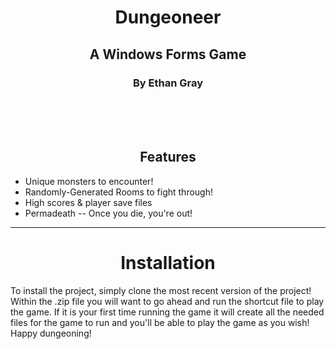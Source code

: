 <html>
    <body>
        <h1 align="center">Dungeoneer</h1>
        <h2 align="center">A Windows Forms Game</h2>
        <h3 align="center">By Ethan Gray</h3>
        <br>
        <br>
        <br>
        <h2 align="center">Features</h2>
        <ul>
            <li>
                Unique monsters to encounter! 
            </li>
            <li>
                Randomly-Generated Rooms to fight through!
            </li>
            <li>
                High scores & player save files
            </li>
            <li>
                Permadeath -- Once you die, you're out!
            </li>
        </ul>
        <hr> 
        <h1 align="center"> Installation </h1>
        <p>
            To install the project, simply clone the most recent version of the project! Within the .zip file you will want to go ahead and run the shortcut file to play the game. If it is your first time running the game it will create all the needed files for the game to run and you'll be able to play the game as you wish! Happy dungeoning!
        </p>
    </body>

</html>